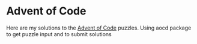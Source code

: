 # Advent of Code

Here are my solutions to the [Advent of Code](https://adventofcode.com/) puzzles. Using aocd package to get puzzle input and to submit solutions

